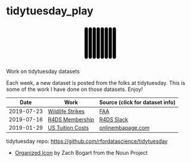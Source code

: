 # tidytuesday_play

<p align="center">
  <img width="100" src="tidytuesday.png"  />
</p>

Work on tidytuesday datasets

Each week, a new dataset is posted from the folks at tidytuesday. This is some of the work I have done on those datasets. Enjoy!

<!--
Date: When I did the work
Work: Link to the knitted HTML document
Data Info: Link to the tidytuesday repo for info on the dataset. Name the link by data source, not dataset title.
 -->

| Date | Work | Source (click for dataset info) |
| --- | --- | --- |
| 2019-07-23 | [Wildlife Strikes](2019-07-23-wildlife-impacts.html) | [FAA](https://github.com/rfordatascience/tidytuesday/blob/master/data/2019/2019-07-23) |
| 2019-07-16 | [R4DS Membership](2019-07-16-r4ds-membership.html) | [R4DS Slack](https://github.com/rfordatascience/tidytuesday/blob/master/data/2019/2019-07-16) |
| 2019-01-29 | [US Tuition Costs](2019-01-29-us_tuition_costs.html) | [onlinembapage.com](https://github.com/rfordatascience/tidytuesday/blob/master/data/2018/2018-04-02) |



tidytuesday repo: https://github.com/rfordatascience/tidytuesday

- [Organized Icon](https://thenounproject.com/search/?q=organized&creator=4129988&i=2488373) by Zach Bogart from the Noun Project
